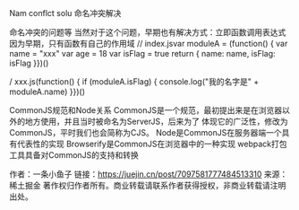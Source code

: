 Nam conflct solu 命名冲突解决


命名冲突的问题等
当然对于这个问题，早期也有解决方式：立即函数调用表达式
因为早期，只有函数有自己的作用域
// index.jsvar moduleA = (function() {  var name = "xxx"  var age = 18  var isFlag = true  return {    name: name,    isFlag: isFlag  }})()





/ xxx.js(function() {  if (moduleA.isFlag) {    console.log("我的名字是" + moduleA.name)  }})()



CommonJS规范和Node关系
CommonJS是一个规范，最初提出来是在浏览器以外的地方使用，并且当时被命名为ServerJS，后来为了 体现它的广泛性，修改为CommonJS，平时我们也会简称为CJS。
Node是CommonJS在服务器端一个具有代表性的实现
Browserify是CommonJS在浏览器中的一种实现
webpack打包工具具备对CommonJS的支持和转换

作者：一条小鱼子
链接：https://juejin.cn/post/7097581777484513310
来源：稀土掘金
著作权归作者所有。商业转载请联系作者获得授权，非商业转载请注明出处。

